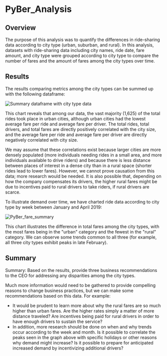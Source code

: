 # PyBer_Analysis

## Overview

The purpose of this analysis was to quantify the differences in ride-sharing data according to city type (urban, suburban, and rural). In this analysis, datasets with ride-sharing data including city names, ride date, fare amount, and city type were grouped according to city type to compare the number of fares and the amount of fares among the city types over time.

## Results

The results comparing metrics among the city types can be summed up with the following dataframe:

![Summary dataframe with city type data](https://user-images.githubusercontent.com/100863488/161855848-a82ab75b-95e8-4af8-9ad0-19ff5074d40d.png)

This chart reveals that among our data, the vast majority (1,625) of the total rides took place in urban cities, although urban cities had the lowest average fare per ride and average fare per driver. The total rides, total drivers, and total fares are directly positively correlated with the city size, and the average fare per ride and average fare per driver are directly negatively correlated with city size. 

We may assume that these correlations exist because larger cities are more densely populated (more individuals needing rides in a small area, and more individuals available to drive riders) and because there is less distance between places of interest in a dense city than in a rural space (shorter rides lead to lower fares). However, we cannot prove causation from this data; more research would be needed. It is also possible that, depending on how the company compensates its drivers, the higher rural fares might be due to incentives paid to rural drivers to take riders, if rural drivers are scarce.

To illustrate demand over time, we have charted ride data according to city type by week between January and April 2019:

![PyBer_fare_summary](https://user-images.githubusercontent.com/100863488/161856872-cc0dbbad-8897-4e7f-a420-8aefa85f207b.png)

This chart illustrates the difference in total fares among the city types, with the most fares being in the "urban" category and the fewest in the "rural" category. We can observe some trends common to all three (for example, all three city types exhibit peaks in late February).


## Summary

Summary: Based on the results, provide three business recommendations to the CEO for addressing any disparities among the city types.

Much more information would need to be gathered to provide compelling reasons to change business practices, but we can make some recommendations based on this data. For example:
   - It would be prudent to learn more about why the rural fares are so much higher than urban fares. Are the higher rates simply a matter of more distance traveled? Are incentives being paid for rural drivers in order to have enough drivers to sustain the service? 
   - In addition, more research should be done on when and why trends occur according to the week and month. Is it possible to correlate the peaks seen in the graph above with specific holidays or other reasons why demand might increase? Is it possible to prepare for anticipated increased demand by incentivizing additional drivers? 
